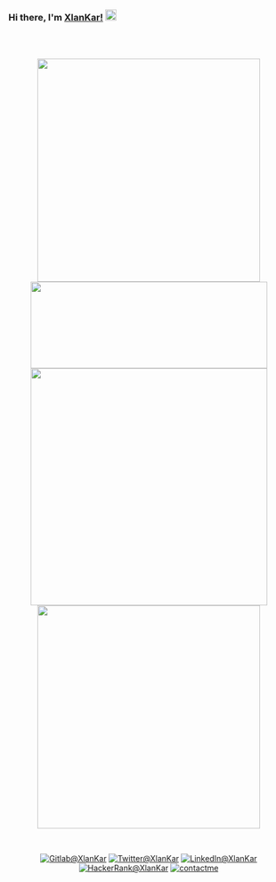 ### Hi there, I'm [XlanKar!](https://xlankar.github.io) <img src="https://user-images.githubusercontent.com/1303154/88677602-1635ba80-d120-11ea-84d8-d263ba5fc3c0.gif" width="20px" alt="hi">
</br>
</br>
<p align=center>
  <kbd><img width=400 src="https://github-readme-stats.vercel.app/api?username=XlanKar&bg_color=00000000&text_color=58a6ff&hide_border=true&disable_animations=true&include_all_commits=true"><img height=155 width=425 src="https://github-readme-stats.vercel.app/api/top-langs/?username=XlanKar&layout=compact&langs_count=10&bg_color=00000000&text_color=58a6ff&hide_border=true&disable_animations=true&card_width=485&line_height=35"><img width=425 src="https://github-readme-stats.vercel.app/api/wakatime?username=XlanKar&layout=compact&bg_color=00000000&text_color=58a6ff&hide_border=true&disable_animations=true&include_all_commits=true"><img width=400 src="https://github-readme-stats.vercel.app/api/pin/?username=XlanKar&repo=xlankar.github.io&bg_color=00000000&text_color=58a6ff&hide_border=true&disable_animations=true&include_all_commits=true"/></kbd>
</p>
</br>
<p align=center>
<a href="https://gitlab.com/XlanKar"><img src="https://img.shields.io/badge/Gitlab--_.svg?style=social&logo=gitlab" alt="Gitlab@XlanKar"></a>
<a href="https://twitter.com/xlankar"><img src="https://img.shields.io/badge/Twitter--_.svg?style=social&logo=twitter" alt="Twitter@XlanKar"></a>
<a href="https://www.linkedin.com/in/ali-karatel-b523951bb"><img src="https://img.shields.io/badge/LinkedIn--_.svg?style=social&logo=linkedin" alt="LinkedIn@XlanKar"></a>
<a href="https://www.hackerrank.com/XlanKar"><img src="https://img.shields.io/badge/HackerRank--_.svg?style=social&logo=hackerrank" alt="HackerRank@XlanKar"></a>
<a href="https://xlankar.com"><img src="https://img.shields.io/badge/Contact%20Me--_.svg?style=social" alt="contactme"></a>
</p>
